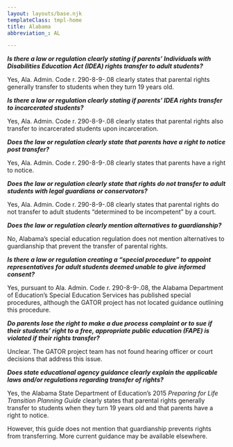```yaml
---
layout: layouts/base.njk
templateClass: tmpl-home
title: Alabama
abbreviation_: AL

---
```

**_Is there a law or regulation clearly stating if parents’ Individuals with Disabilities Education Act (IDEA) rights transfer to adult students?_**

Yes, Ala. Admin. Code r. 290-8-9-.08 clearly states that parental rights generally transfer to students when they turn 19 years old.

**_Is there a law or regulation clearly stating if parents’ IDEA rights transfer to incarcerated students?_**

Yes, Ala. Admin. Code r. 290-8-9-.08 clearly states that parental rights also transfer to incarcerated students upon incarceration.

**_Does the law or regulation clearly state that parents have a right to notice post transfer?_**

Yes, Ala. Admin. Code r. 290-8-9-.08 clearly states that parents have a right to notice.

**_Does the law or regulation clearly state that rights do not transfer to adult students with legal guardians or conservators?_**

Yes, Ala. Admin. Code r. 290-8-9-.08 clearly states that parental rights do not transfer to adult students “determined to be incompetent” by a court.

**_Does the law or regulation clearly mention alternatives to guardianship?_**

No, Alabama’s special education regulation does not mention alternatives to guardianship that prevent the transfer of parental rights.

**_Is there a law or regulation creating a “special procedure” to appoint representatives for adult students deemed unable to give informed consent?_**

Yes, pursuant to Ala. Admin. Code r. 290-8-9-.08, the Alabama Department of Education’s Special Education Services has published special procedures, although the GATOR project has not located guidance outlining this procedure.

**_Do parents lose the right to make a due process complaint or to sue if their students’ right to a free, appropriate public education (FAPE) is violated if their rights transfer?_**

Unclear. The GATOR project team has not found hearing officer or court decisions that address this issue.

**_Does state educational agency guidance clearly explain the applicable laws and/or regulations regarding transfer of rights?_**

Yes, the Alabama State Department of Education’s 2015 _Preparing for Life Transition Planning Guide_ clearly states that parental rights generally transfer to students when they turn 19 years old and that parents have a right to notice.

However, this guide does not mention that guardianship prevents rights from transferring. More current guidance may be available elsewhere.